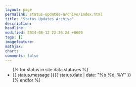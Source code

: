 ```yaml
---
layout: page
permalink: status-updates-archive/index.html
title: "Status Updates Archive"
description: 
headline: 
modified: 2014-08-12 22:26:24 +0600
tags: []
imagefeature: 
mathjax: 
chart: 
comments: false
---
```

<ul class="post-list">
{% for status in site.data.statuses %}
  <li>
      <a class="twitter-icon" href="https://twitter.com/intent/tweet?text=&quot;{{ status.message }}&quot;%20{{ site.url }}{{ page.url }}%20via%20&#64;{{ site.owner.twitter }}" onclick="window.open(this.href, 'twitter-share', 'width=550,height=235');return false;" title="Share on Twitter"><i class="fa fa-twitter"></i> </a>{{ status.message }}<span class="entry-date"><time datetime="{{ status.date }}" itemprop="datePublished">{{ status.date | date: "%b %d, %Y" }}</time>
  </li>
{% endfor %}
</ul>
